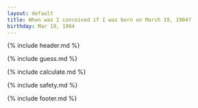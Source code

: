 ```yaml
---
layout: default
title: When was I conceived if I was born on March 19, 1904?
birthday: Mar 19, 1904
---
```


{% include header.md %}

{% include guess.md %}

{% include calculate.md %}

{% include safety.md %}

{% include footer.md %}



